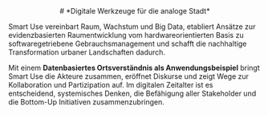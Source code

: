 <center>
# *Digitale Werkzeuge für die analoge Stadt*
</center>

Smart Use vereinbart Raum, Wachstum und Big Data, etabliert Ansätze zur evidenzbasierten Raumentwicklung vom hardwareorientierten Basis zu softwaregetriebene Gebrauchsmanagement und schafft die nachhaltige Transformation urbaner Landschaften dadurch.

Mit einem **Datenbasiertes Ortsverständnis als Anwendungsbeispiel** bringt Smart Use die Akteure zusammen, eröffnet Diskurse und zeigt Wege zur Kollaboration und Partizipation auf. Im digitalen Zeitalter ist es entscheidend, systemisches Denken, die Befähigung aller Stakeholder und die Bottom-Up Initiativen zusammenzubringen.

<br>
